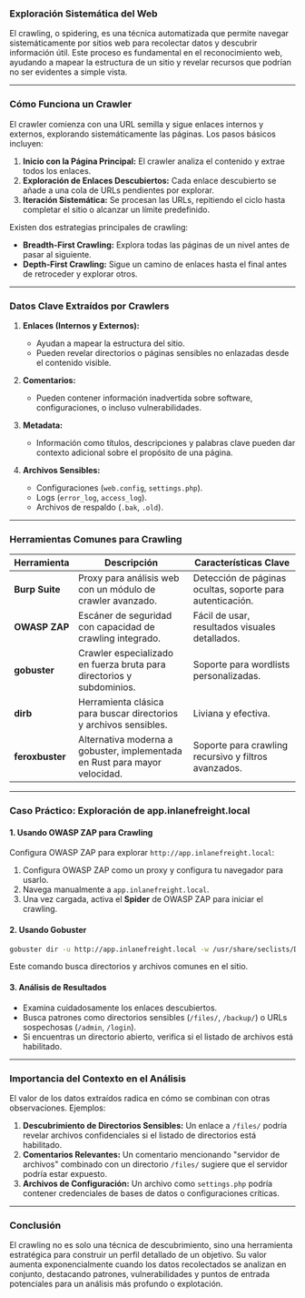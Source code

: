 ### **Exploración Sistemática del Web**

El crawling, o spidering, es una técnica automatizada que permite navegar sistemáticamente por sitios web para recolectar datos y descubrir información útil. Este proceso es fundamental en el reconocimiento web, ayudando a mapear la estructura de un sitio y revelar recursos que podrían no ser evidentes a simple vista.

---

### **Cómo Funciona un Crawler**

El crawler comienza con una URL semilla y sigue enlaces internos y externos, explorando sistemáticamente las páginas. Los pasos básicos incluyen:

1. **Inicio con la Página Principal:** El crawler analiza el contenido y extrae todos los enlaces.
2. **Exploración de Enlaces Descubiertos:** Cada enlace descubierto se añade a una cola de URLs pendientes por explorar.
3. **Iteración Sistemática:** Se procesan las URLs, repitiendo el ciclo hasta completar el sitio o alcanzar un límite predefinido.

Existen dos estrategias principales de crawling:

- **Breadth-First Crawling:** Explora todas las páginas de un nivel antes de pasar al siguiente.
- **Depth-First Crawling:** Sigue un camino de enlaces hasta el final antes de retroceder y explorar otros.

---

### **Datos Clave Extraídos por Crawlers**

1. **Enlaces (Internos y Externos):**
    
    - Ayudan a mapear la estructura del sitio.
    - Pueden revelar directorios o páginas sensibles no enlazadas desde el contenido visible.
2. **Comentarios:**
    
    - Pueden contener información inadvertida sobre software, configuraciones, o incluso vulnerabilidades.
3. **Metadata:**
    
    - Información como títulos, descripciones y palabras clave pueden dar contexto adicional sobre el propósito de una página.
4. **Archivos Sensibles:**
    
    - Configuraciones (`web.config`, `settings.php`).
    - Logs (`error_log`, `access_log`).
    - Archivos de respaldo (`.bak`, `.old`).

---

### **Herramientas Comunes para Crawling**

|**Herramienta**|**Descripción**|**Características Clave**|
|---|---|---|
|**Burp Suite**|Proxy para análisis web con un módulo de crawler avanzado.|Detección de páginas ocultas, soporte para autenticación.|
|**OWASP ZAP**|Escáner de seguridad con capacidad de crawling integrado.|Fácil de usar, resultados visuales detallados.|
|**gobuster**|Crawler especializado en fuerza bruta para directorios y subdominios.|Soporte para wordlists personalizadas.|
|**dirb**|Herramienta clásica para buscar directorios y archivos sensibles.|Liviana y efectiva.|
|**feroxbuster**|Alternativa moderna a gobuster, implementada en Rust para mayor velocidad.|Soporte para crawling recursivo y filtros avanzados.|

---

### **Caso Práctico: Exploración de app.inlanefreight.local**

#### **1. Usando OWASP ZAP para Crawling**

Configura OWASP ZAP para explorar `http://app.inlanefreight.local`:

1. Configura OWASP ZAP como un proxy y configura tu navegador para usarlo.
2. Navega manualmente a `app.inlanefreight.local`.
3. Una vez cargada, activa el **Spider** de OWASP ZAP para iniciar el crawling.

#### **2. Usando Gobuster**

```bash
gobuster dir -u http://app.inlanefreight.local -w /usr/share/seclists/Discovery/Web-Content/common.txt
```

Este comando busca directorios y archivos comunes en el sitio.

#### **3. Análisis de Resultados**

- Examina cuidadosamente los enlaces descubiertos.
- Busca patrones como directorios sensibles (`/files/`, `/backup/`) o URLs sospechosas (`/admin`, `/login`).
- Si encuentras un directorio abierto, verifica si el listado de archivos está habilitado.

---

### **Importancia del Contexto en el Análisis**

El valor de los datos extraídos radica en cómo se combinan con otras observaciones. Ejemplos:

1. **Descubrimiento de Directorios Sensibles:** Un enlace a `/files/` podría revelar archivos confidenciales si el listado de directorios está habilitado.
2. **Comentarios Relevantes:** Un comentario mencionando "servidor de archivos" combinado con un directorio `/files/` sugiere que el servidor podría estar expuesto.
3. **Archivos de Configuración:** Un archivo como `settings.php` podría contener credenciales de bases de datos o configuraciones críticas.

---

### **Conclusión**

El crawling no es solo una técnica de descubrimiento, sino una herramienta estratégica para construir un perfil detallado de un objetivo. Su valor aumenta exponencialmente cuando los datos recolectados se analizan en conjunto, destacando patrones, vulnerabilidades y puntos de entrada potenciales para un análisis más profundo o explotación.